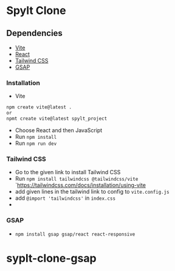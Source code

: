 # Spylt Clone

## Dependencies

- [Vite](https://vitejs.dev/)
- [React](https://reactjs.org/)
- [Tailwind CSS](https://tailwindcss.com/docs/installation/using-vite)
- [GSAP](https://gsap.com/resources/React/)

### Installation

- Vite

```bash
npm create vite@latest .
or
npmt create vite@latest spylt_project
```

- Choose React and then JavaScript
- Run `npm install`
- Run `npm run dev`

### Tailwind CSS

- Go to the given link to install Tailwind CSS
- Run `npm install tailwindcss @tailwindcss/vite`
  `https://tailwindcss.com/docs/installation/using-vite
- add given lines in the tailwind link to config to `vite.config.js`
- add `@import 'tailwindcss'` in `index.css`
-

### GSAP

- `npm install gsap gsap/react react-responsive`
# syplt-clone-gsap
